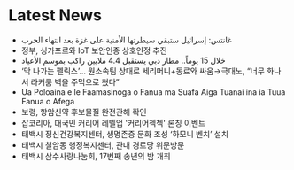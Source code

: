 # Latest News
-  غانتس: إسرائيل ستبقي سيطرتها الأمنية على غزة بعد انتهاء الحرب
-  정부, 싱가포르와 IoT 보안인증 상호인정 추진
-  خلال 15 يوماً.. مطار دبي يستقبل 4.4 ملايين راكب بموسم الأعياد
-  ‘막 나가는 펠릭스’... 원소속팀 상대로 세리머니+동료와 싸움→극대노, “너무 화나서 라커룸 벽을 주먹으로 쳤다”
-  Ua Poloaina e le Faamasinoga o Fanua ma Suafa Aiga Tuanai ina ia Tuua Fanua o Afega
-  보령, 항암신약 후보물질 완전관해 확인
-  잡코리아, 대국민 커리어 레벨업 '커리어첵첵' 론칭 이벤트
-  태백시 정신건강복지센터, 생명존중 문화 조성 ‘하모니 벤치’ 설치
-  태백시 철암동 행정복지센터, 관내 경로당 위문방문
-  태백시 삼수사랑나눔회, 17번째 송년의 밤 개최
